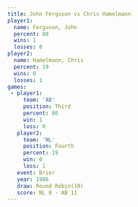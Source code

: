 ```yaml
---
title: John Ferguson vs Chris Hamelmann
player1:                
  name: Ferguson, John  
  percent: 80           
  wins: 1               
  losses: 0             
player2:                
  name: Hamelmann, Chris
  percent: 19           
  wins: 0               
  losses: 1             
games:
 - player1:         
     team: 'AB'     
     position: Third
     percent: 80    
     win: 1         
     loss: 0        
   player2:          
     team: 'NL'      
     position: Fourth
     percent: 19     
     win: 0          
     loss: 1         
   event: Brier         
   year: 1986           
   draw: Round Robin(10)
   score: NL 0 - AB 11  
---
```

